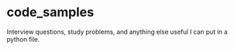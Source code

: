 # code_samples
Interview questions, study problems, and anything else useful I can put in a python file.
